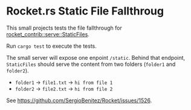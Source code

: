 # Rocket.rs Static File Fallthroug

This small projects tests the file fallthrough for [rocket_contrib::serve::StaticFiles](https://api.rocket.rs/v0.4/rocket_contrib/serve/struct.StaticFiles.html).

Run `cargo test` to execute the tests.

The small server will expose one enpoint `/static`. Behind that endpoint, `StaticFiles` should serve the content from two folders (`folder1` and `folder2`).

- `folder1` -> `file1.txt` -> `hi from file 1`
- `folder2` -> `file2.txt` -> `hi from file 2`

See https://github.com/SergioBenitez/Rocket/issues/1526.
